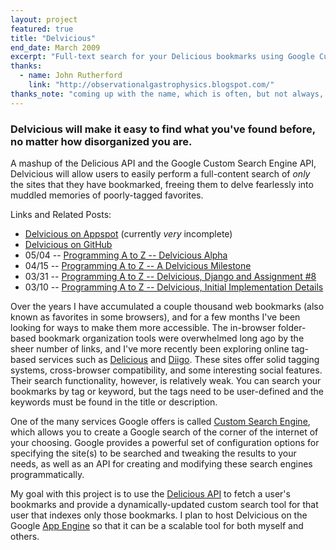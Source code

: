 ```yaml
---
layout: project
featured: true
title: "Delvicious"
end_date: March 2009
excerpt: "Full-text search for your Delicious bookmarks using Google Custom Search Engines. Unfinished, but now there's [Pinboard](https://pinboard.in/upgrade/), for which I happily pay $25/year."
thanks:
  - name: John Rutherford
    link: "http://observationalgastrophysics.blogspot.com/"
thanks_note: "coming up with the name, which is often, but not always, the hardest part of doing anything on the web."
---
```


### Delvicious will make it easy to find what you've found before, no matter how disorganized you are.

A mashup of the Delicious API and the Google Custom Search Engine API, Delvicious will allow users to easily perform a full-content search of *only* the sites that they have bookmarked, freeing them to delve fearlessly into muddled memories of poorly-tagged favorites.

Links and Related Posts:

* [Delvicious on Appspot][1] (currently *very* incomplete)
* [Delvicious on GitHub][2]
* 05/04 -- [Programming A to Z -- Delvicious Alpha][3]
* 04/15 -- [Programming A to Z -- A Delvicious Milestone][4]
* 03/31 -- [Programming A to Z -- Delvicious, Django and Assignment #8][5]
* 03/10 -- [Programming A to Z -- Delvicious, Initial Implementation Details][6]

Over the years I have accumulated a couple thousand web bookmarks (also known as favorites in some browsers), and for a few months I've been looking for ways to make them more accessible. The in-browser folder-based bookmark organization tools were overwhelmed long ago by the sheer number of links, and I've more recently been exploring online tag-based services such as [Delicious][7] and [Diigo][8]. These sites offer solid tagging systems, cross-browser compatibility, and some interesting social features. Their search functionality, however, is relatively weak. You can search your bookmarks by tag or keyword, but the tags need to be user-defined and the keywords must be found in the title or description.

One of the many services Google offers is called [Custom Search Engine][9], which allows you to create a Google search of the corner of the internet of your choosing. Google provides a powerful set of configuration options for specifying the site(s) to be searched and tweaking the results to your needs, as well as an API for creating and modifying these search engines programmatically.

My goal with this project is to use the [Delicious API][10] to fetch a user's bookmarks and provide a dynamically-updated custom search tool for that user that indexes only those bookmarks. I plan to host Delvicious on the Google [App Engine][11] so that it can be a scalable tool for both myself and others.

 [1]: http://delv-icio-us.appspot.com/
 [2]: http://github.com/lehrblogger/delvicious
 [3]: /2009/05/04/programming-a-to-z-delvicious-alpha/
 [4]: /2009/04/15/programming-a-to-z-a-delvicious-milestone/
 [5]: /2009/03/31/programming-a-to-z-delvicious-django-and-assignment-8/
 [6]: /2009/03/10/programming-a-to-z-delvicious-initial-implementation-details/
 [7]: http://delicious.com
 [8]: http://diigo.com
 [9]: http://www.google.com/coop/cse/
 [10]: http://delicious.com/help/api
 [11]: http://appengine.google.com/
